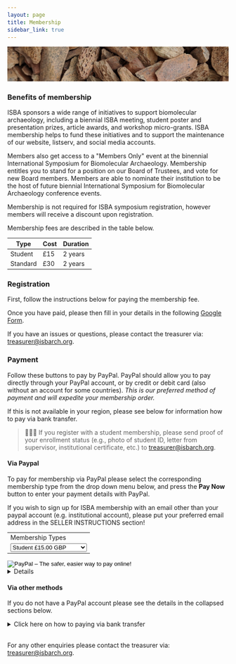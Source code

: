 ```yaml
---
layout: page
title: Membership
sidebar_link: true
---
```


![Faunal_bone](/assets/images/banners/faunal_bone.png)

### Benefits of membership

ISBA sponsors a wide range of initiatives to support biomolecular archaeology, including a biennial ISBA meeting, student poster and presentation prizes, article awards, and workshop micro-grants. ISBA membership helps to fund these initiatives and to support the maintenance of our website, listserv, and social media accounts.

Members also get access to a "Members Only" event at the binennial International Symposium for Biomolecular Archaeology. Membership entitles you to stand for a position on our Board of Trustees, and vote for new Board members. Members are able to nominate their institution to be the host of future biennial International Symposium for Biomolecular Archaeology conference events.

Membership is not required for ISBA symposium registration, however members will receive a discount upon registration.

Membership fees are described in the table below.

| Type     | Cost | Duration |
| -------- | ---- | -------- |
| Student  | £15  | 2 years  |
| Standard | £30  | 2 years  |

### Registration

First, follow the instructions below for paying the membership fee. 

Once you have paid, please then fill in your details in the following [Google Form](https://docs.google.com/forms/d/e/1FAIpQLSd-yKfzXl7B06AoOA5tbXK-QZtT-jFQ8pc5bxmodfTnWOc3dA/viewform?usp=sf_link).

If you have an issues or questions, please contact the treasurer via: [treasurer@isbarch.org](mailto:treasurer@isbarch.org).

### Payment

Follow these buttons to pay by PayPal. PayPal should allow you to pay directly through your PayPal account, or by credit or debit card (also without an account for some countries). <i>This is our preferred method of payment and will expedite your membership order.</i>

If this is not available in your region, please see below for information how to pay via bank transfer.

> 👩🏿‍🎓 If you register with a student membership, please send proof of your enrollment status (e.g., photo of student ID, letter from supervisor, institutional certificate, etc.) to [treasurer@isbarch.org](mailto:treasurer@isbarch.org).

#### Via Paypal

To pay for membership via PayPal please select the corresponding membership type from the drop down menu below, and press the **Pay Now** button to enter your payment details with PayPal.

If you wish to sign up for ISBA membership with an email other than your paypal account (e.g. institutional account), please put your preferred email address in the SELLER INSTRUCTIONS section!

<form action="https://www.paypal.com/cgi-bin/webscr" method="post" target="_top">
<input type="hidden" name="cmd" value="_s-xclick">
<input type="hidden" name="hosted_button_id" value="K68R8DFG9JF7G">
<table>
<tr><td><input type="hidden" name="on0" value="Membership Types">Membership Types</td></tr><tr><td><select name="os0">
<option value="Student">Student £15.00 GBP</option>
<option value="Non-Student">Non-Student £30.00 GBP</option>
</select> </td></tr>
</table>
<input type="hidden" name="currency_code" value="GBP">
<input type="image" src="https://www.paypalobjects.com/en_US/GB/i/btn/btn_buynowCC_LG.gif" border="0" name="submit" alt="PayPal – The safer, easier way to pay online!">
<img alt="" border="0" src="https://www.paypalobjects.com/en_GB/i/scr/pixel.gif" width="1" height="1">
</form>

<details>
<div style="border-style: none none none solid;border-left-color:#4895ef;border-left-width=10px;padding:20px">
	<summary>Click here on how to pay via PayPal without PayPal account!</summary>
<p>Some countries allow you to pay without a PayPal account.</p>
<p>If so, after pressing the 'Buy now' button above, you should see a menu like this</p>
<img src="/assets/images/membership/payal-uk_de-page.png" style="display: block;margin-left: auto;margin-right: auto;width: 50%;">
<p>Here you can simply press the 'pay with credit or debit card' or 'continue without a guest account' button.</p>
<p>If you <b>do not</b> see such a button, we are currently working on other options for paying for membership. Please watch the ISBA social media/mailing list for updates.</p>
</div>
</details>

#### Via other methods

If you do not have a PayPal account please see the details in the collapsed sections below.

<details>
	<summary>Click here on how to paying via bank transfer</summary>
<div style="border-style: none none none solid;border-left-color:#4895ef;border-left-width=10px;padding:20px">
<p>If paying via PayPal (with or withour an PayPal account) is not available in your region, please pay your membership fee by International Bank Transfer to the ISBA Treasurer.</p>
<p>Please note, International Bank Transfer will take up to 5 working days.</p>
<ul>
<li><b>Name (Beneficiary)</b>: Elizabeth Briggs</li>
<li><b>IBAN</b>: GB76 REVO 0099 7011 6694 57</li>
<li><b>BIC</b>: REVOGB21</li>
<li><b>Receiving Bank Details</b>: Revolut Ltd, 7 Westferry Circus, Canary Wharf, London, England, E14 4HD</li>
</ul>
<p>If your bank requires 'Correspondent Bank Details' please use the following codes based on your region:</p>
<ul>
<li><b>For AUD, NZD, USD, GBP</b> 1) Bank: JPMORGAN 2) BIC: CHASGB2L</li>
<li><b>For EUR </b> 1) Bank: JPMORGAN_DE 2) BIC: CHASDEFXXXX</li>
<li><b>For all other source currencies</b> - 1) Bank: Barclays 2) BIC: BARCGB22</li>
</ul>
</div>
</details>

<br>

For any other enquiries please contact the treasurer via: [treasurer@isbarch.org](mailto:treasurer@isbarch.org).
